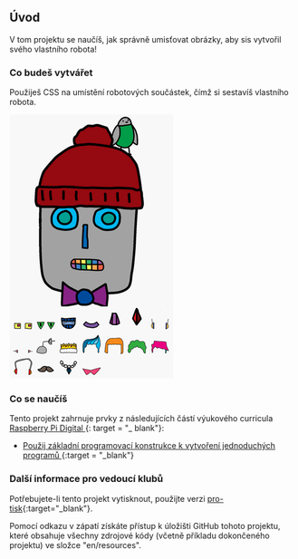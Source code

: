 ## Úvod

V tom projektu se naučíš, jak správně umisťovat obrázky, aby sis vytvořil svého vlastního robota!

### Co budeš vytvářet

Použiješ CSS na umístění robotových součástek, čímž si sestavíš vlastního robota.

![screenshot](images/robot-final.png)

### Co se naučíš

Tento projekt zahrnuje prvky z následujících částí výukového curricula [ Raspberry Pi Digital ](http://rpf.io/curriculum) {: target = "_ blank"}:

+ [Použij základní programovací konstrukce k vytvoření jednoduchých programů ](https://www.raspberrypi.org/curriculum/programming/creator) {:target = "_blank"}

### Další informace pro vedoucí klubů

Potřebujete-li tento projekt vytisknout, použijte verzi [pro-tisk](https://projects.raspberrypi.org/en/projects/build-a-robot/print){:target="_blank"}.

Pomocí odkazu v zápatí získáte přístup k úložišti GitHub tohoto projektu, které obsahuje všechny zdrojové kódy (včetně příkladu dokončeného projektu) ve složce "en/resources".